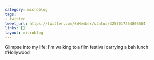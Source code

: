```yaml
---
category: microblog
tags:
- twitter
tweet_url: https://twitter.com/ExMember/status/3257017254805504
links: []
layout: microblog
---
```

Glimpse into my life: I'm walking to a film festival carrying a bah lunch. #Hollywood
